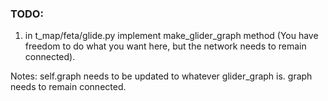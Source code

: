 ### TODO:
1. in t_map/feta/glide.py implement make_glider_graph method (You have freedom to do what you want here, but the network needs to remain connected).

Notes:
self.graph needs to be updated to whatever glider_graph is.
graph needs to remain connected.

